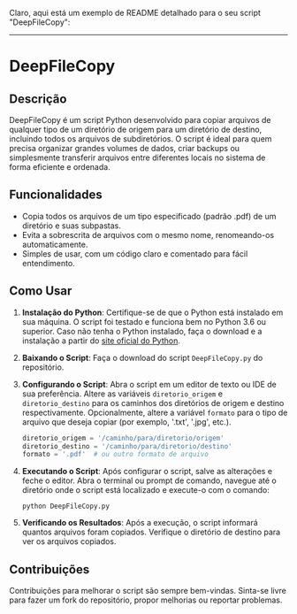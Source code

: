 Claro, aqui está um exemplo de README detalhado para o seu script "DeepFileCopy":

---

# DeepFileCopy

## Descrição
DeepFileCopy é um script Python desenvolvido para copiar arquivos de qualquer tipo de um diretório de origem para um diretório de destino, incluindo todos os arquivos de subdiretórios. O script é ideal para quem precisa organizar grandes volumes de dados, criar backups ou simplesmente transferir arquivos entre diferentes locais no sistema de forma eficiente e ordenada.

## Funcionalidades
- Copia todos os arquivos de um tipo especificado (padrão .pdf) de um diretório e suas subpastas.
- Evita a sobrescrita de arquivos com o mesmo nome, renomeando-os automaticamente.
- Simples de usar, com um código claro e comentado para fácil entendimento.

## Como Usar
1. **Instalação do Python**: Certifique-se de que o Python está instalado em sua máquina. O script foi testado e funciona bem no Python 3.6 ou superior. Caso não tenha o Python instalado, faça o download e a instalação a partir do [site oficial do Python](https://www.python.org/downloads/).

2. **Baixando o Script**: Faça o download do script `DeepFileCopy.py` do repositório.

3. **Configurando o Script**: Abra o script em um editor de texto ou IDE de sua preferência. Altere as variáveis `diretorio_origem` e `diretorio_destino` para os caminhos dos diretórios de origem e destino respectivamente. Opcionalmente, altere a variável `formato` para o tipo de arquivo que deseja copiar (por exemplo, '.txt', '.jpg', etc.).

    ```python
    diretorio_origem = '/caminho/para/diretorio/origem'
    diretorio_destino = '/caminho/para/diretorio/destino'
    formato = '.pdf'  # ou outro formato de arquivo
    ```

4. **Executando o Script**: Após configurar o script, salve as alterações e feche o editor. Abra o terminal ou prompt de comando, navegue até o diretório onde o script está localizado e execute-o com o comando:

    ```
    python DeepFileCopy.py
    ```

5. **Verificando os Resultados**: Após a execução, o script informará quantos arquivos foram copiados. Verifique o diretório de destino para ver os arquivos copiados.

## Contribuições
Contribuições para melhorar o script são sempre bem-vindas. Sinta-se livre para fazer um fork do repositório, propor melhorias ou reportar problemas.
